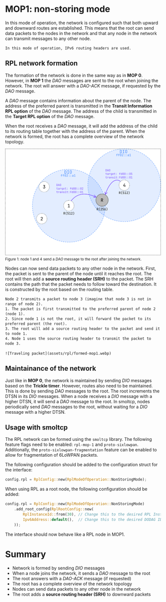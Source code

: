 # MOP1: non-storing mode

In this mode of operation, the network is configured such that both upward and downward routes are established.
This means that the root can send data packets to the nodes in the network 
and that any node in the network can transmit messages to any other node.

```admonish note
In this mode of operation, IPv6 routing headers are used.
```

## RPL network formation ##

The formation of the network is done in the same way as in **MOP 0**.
However, in **MOP 1** the *DAO* messages are sent to the root when joining the network.
The root will answer with a *DAO-ACK* message, if requested by the *DAO* message.

A *DAO* message contains information about the parent of the node.
The address of the preferred parent is transmitted in the **Transit Information RPL option** of the *DAO* message.
The address of the child is transmitted in the **Target RPL option** of the *DAO* message.

When the root receives a *DAO* message, it will add the address of the child to its routing table together with the address of the parent.
When the network is formed, the root has a complete overview of the network topology.

![Sending DAO](assets/rpl/daos.webp)
<small>
Figure 1: node 1 and 4 send a *DAO* message to the root after joining the network.
</small>

Nodes can now send data packets to any other node in the network.
First, the packet is sent to the parent of the node until it reaches the root.
The root will then add a **source routing header (SRH)** to the packet.
The SRH contains the path that the packet needs to follow toward the destination.
It is constructed by the root based on the routing table.

```admonish example
Node 2 transmits a packet to node 3 (imagine that node 3 is not in range of node 2).
1. The packet is first transmitted to the preferred parent of node 2 (node 1).
2. Since node 1 is not the root, it will forward the packet to its preferred parent (the root).
3. The root will add a source routing header to the packet and send it to node 1.
4. Node 1 uses the source routing header to transmit the packet to node 3.

![Traveling packet](assets/rpl/formed-mop1.webp)
```

## Maintainance of the network ##

Just like in **MOP 0**, the network is maintained by sending *DIO* messages based on the **Trickle timer**.
However, routes also need to be maintained.
This is done by sending *DAO* messages to the root.
The root increments the DTSN in its *DIO* messages.
When a node receives a *DIO* message with a higher DTSN, it will send a *DAO* message to the root.
In smoltcp, nodes periodically send *DAO* messages to the root, without waiting for a *DIO* message with a higher DTSN.

## Usage with smoltcp ##

The RPL network can be formed using the `smoltcp` library.
The following feature flags need to be enabled: `rpl-mop-1` and `proto-sixlowpan`.
Additionally, the `proto-sixlowpan-fragmentation` feature can be enabled to allow for fragmentation of 6LoWPAN packets.

The following configuration should be added to the configuration struct for the interface:
```rust
config.rpl = RplConfig::new(RplModeOfOperation::NonStoringMode);
```

When using RPL as a root node, the following configuration should be added:
```rust
config.rpl = RplConfig::new(RplModeOfOperation::NonStoringMode)
    .add_root_config(RplRootConfig::new(
        RplInstanceId::from(30), // Change this to the desired RPL Instance ID
        Ipv6Address::default(),  // Change this to the desired DODAG ID
    ));

```

The interface should now behave like a RPL node in MOP1.

# Summary #

- Network is formed by sending *DIO* messages
- When a node joins the network, it sends a *DAO* message to the root
- The root answers with a *DAO-ACK* message (if requested)
- The root has a complete overview of the network topology
- Nodes can send data packets to any other node in the network
- The root adds a **source routing header (SRH)** to downward packets
